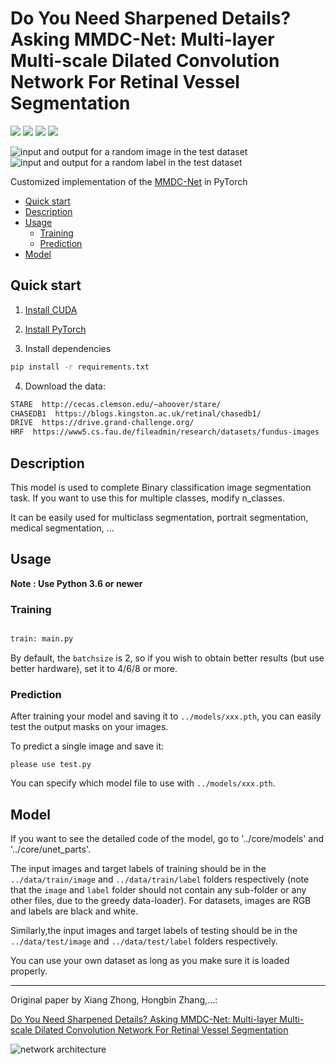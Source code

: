 # Do You Need Sharpened Details? Asking MMDC-Net: Multi-layer Multi-scale Dilated Convolution Network For Retinal Vessel Segmentation
<a href="#"><img src="https://img.shields.io/github/workflow/status/milesial/PyTorch-UNet/Publish%20Docker%20image?logo=github&style=for-the-badge" /></a>
<a href="https://hub.docker.com/r/milesial/unet"><img src="https://img.shields.io/badge/docker%20image-available-blue?logo=Docker&style=for-the-badge" /></a>
<a href="https://pytorch.org/"><img src="https://img.shields.io/badge/PyTorch-v1.9.0-red.svg?logo=PyTorch&style=for-the-badge" /></a>
<a href="#"><img src="https://img.shields.io/badge/python-v3.6+-blue.svg?logo=python&style=for-the-badge" /></a>

![input and output for a random image in the test dataset](../Pytorch-UNet-master/16_test.png)![input and output for a random label in the test dataset](../Pytorch-UNet-master/16_test_label.png)


Customized implementation of the [MMDC-Net](https://xxx) in PyTorch

- [Quick start](#quick-start)
- [Description](#description)
- [Usage](#usage)
  - [Training](#training)
  - [Prediction](#prediction)
- [Model](#model)

## Quick start

1. [Install CUDA](https://developer.nvidia.com/cuda-downloads)

2. [Install PyTorch](https://pytorch.org/get-started/locally/)

3. Install dependencies
```bash
pip install -r requirements.txt
```

4. Download the data:
```bash
STARE  http://cecas.clemson.edu/~ahoover/stare/
CHASEDB1  https://blogs.kingston.ac.uk/retinal/chasedb1/
DRIVE  https://drive.grand-challenge.org/
HRF  https://www5.cs.fau.de/fileadmin/research/datasets/fundus-images 
```

## Description
This model is used to complete Binary classification image segmentation task. If you want to use this for multiple classes, modify n_classes.

It can be easily used for multiclass segmentation, portrait segmentation, medical segmentation, ...


## Usage
**Note : Use Python 3.6 or newer**


### Training

```bash

train: main.py 

```
By default, the `batchsize` is 2, so if you wish to obtain better results (but use better hardware), set it to 4/6/8 or more.

### Prediction

After training your model and saving it to `../models/xxx.pth`, you can easily test the output masks on your images.

To predict a single image and save it:

`please use test.py`

You can specify which model file to use with `../models/xxx.pth`.

## Model
If you want to see the detailed code of the model, go to '../core/models' and '../core/unet_parts'.


The input images and target labels of training should be in the `../data/train/image` and `../data/train/label` folders respectively (note that the `image` and `label` folder should not contain any sub-folder or any other files, due to the greedy data-loader). For datasets, images are RGB and labels are black and white.

Similarly,the input images and target labels of testing should be in the `../data/test/image` and `../data/test/label` folders respectively.

You can use your own dataset as long as you make sure it is loaded properly.

---

Original paper by Xiang Zhong, Hongbin Zhang,...:

[Do You Need Sharpened Details? Asking MMDC-Net: Multi-layer Multi-scale Dilated Convolution Network For Retinal Vessel Segmentation](https://xxx)

![network architecture](../Pytorch-UNet-master/network.png)

